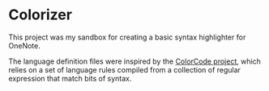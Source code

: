 # Colorizer
This project was my sandbox for creating a basic syntax highlighter for OneNote.

The language definition files were inspired by the [ColorCode project](https://github.com/windows-toolkit/ColorCode-Universal), which relies on a set of language rules compiled from a collection of regular expression that match bits of syntax.
